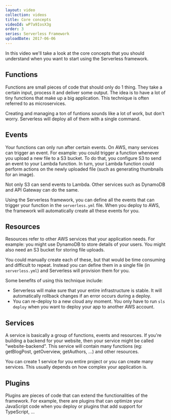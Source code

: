 ```yaml
---
layout: video
collection: videos
title: Core concepts
videoId: wP7a9IosX3g
order: 3
series: Serverless Framework
uploadDate: 2017-06-06
---
```


In this video we'll take a look at the core concepts that you should understand when you want to start using the Serverless framework.

## Functions
Functions are small pieces of code that should only do 1 thing. They take a certain input, process it and deliver some output.
The idea is to have a lot of tiny functions that make up a big application. This technique is often referred to as microservices.

Creating and managing a ton of funtions sounds like a lot of work, but don't worry. Serverless will deploy all of them with a single command.

## Events
Your functions can only run after certain events. On AWS, many services can trigger an event. For example: you could trigger a function whenever you upload a new file to a S3 bucket. To do that, you configure S3 to send an event to your Lambda function. In turn, your Lambda function could perform actions on the newly uploaded file (such as generating thumbnails for an image).

Not only S3 can send events to Lambda. Other services such as DynamoDB and API Gateway can do the same.

Using the Serverless framework, you can define all the events that can trigger your function in the ``serverless.yml`` file. When you deploy to AWS, the framework will automatically create all these events for you.

## Resources
Resources refer to other AWS services that your application needs. For example: you might use DynamoDB to store details of your users. You might also need an S3 bucket for storing file uploads.

You could manually create each of these, but that would be time consuming and difficult to repeat. Instead you can define them in a single file (in ``serverless.yml``) and Serverless will provision them for you.

Some benefits of using this technique include:

* Serverless will make sure that your entire infrastructure is stable. It will automatically rollback changes if an error occurs during a deploy.
* You can re-deploy to a new cloud any moment. You only have to run ``sls deploy`` when you want to deploy your app to another AWS account.


## Services
A service is basically a group of functions, events and resources. If you're building a backend for your website, then your service might be called "website-backend". This service will contain many functions (eg: getBlogPost, getOverview, getAuthors, ...) and other resources.

You can create 1 service for you entire project or you can create many services. This usually depends on how complex your application is.

## Plugins
Plugins are pieces of code that can extend the functionalities of the framework. For example, there are plugins that can optimize your JavaScript code when you deploy or plugins that add support for TypeScript, ...